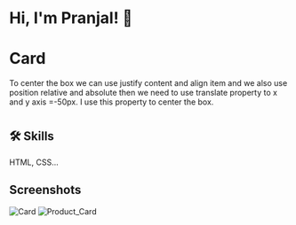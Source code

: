 
# Hi, I'm Pranjal! 👋
# Card
To center the box we can use justify content and align item and we also use position relative and absolute then we need to use translate property to x and y axis =-50px. I use this property to center the box.  
#
## 🛠 Skills
HTML, CSS...


## Screenshots

![Card](https://github.com/pranjalkuhikar/My_Stuff/assets/99873964/32882134-c9f7-446b-833b-6d054a283539)
![Product_Card](https://github.com/pranjalkuhikar/My_Stuff/assets/99873964/1d4db5db-829f-41ef-bcf9-f15beed338dd)




